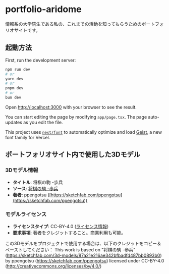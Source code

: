 # portfolio-aridome
情報系の大学院生である私の、これまでの活動を知ってもらうためのポートフォリオサイトです。

## 起動方法

First, run the development server:

```bash
npm run dev
# or
yarn dev
# or
pnpm dev
# or
bun dev
```

Open [http://localhost:3000](http://localhost:3000) with your browser to see the result.

You can start editing the page by modifying `app/page.tsx`. The page auto-updates as you edit the file.

This project uses [`next/font`](https://nextjs.org/docs/app/building-your-application/optimizing/fonts) to automatically optimize and load [Geist](https://vercel.com/font), a new font family for Vercel.


## ポートフォリオサイト内で使用した3Dモデル
### 3Dモデル情報
- **タイトル**: 将棋の駒 -歩兵
- **ソース**: [将棋の駒 -歩兵](https://sketchfab.com/3d-models/87a21e216ae342bfbadfd487bb0893b0)
- **著者**: ppengotsu ([https://sketchfab.com/ppengotsu](https://sketchfab.com/ppengotsu))

### モデルライセンス
- **ライセンスタイプ**: CC-BY-4.0 ([ライセンス情報](http://creativecommons.org/licenses/by/4.0/))
- **要求事項**: 著者をクレジットすること。商業利用も可能。

この3Dモデルをプロジェクトで使用する場合は、以下のクレジットをコピー＆ペーストしてください：
This work is based on "将棋の駒 -歩兵" (https://sketchfab.com/3d-models/87a21e216ae342bfbadfd487bb0893b0) by ppengotsu (https://sketchfab.com/ppengotsu) licensed under CC-BY-4.0 (http://creativecommons.org/licenses/by/4.0/)

